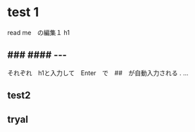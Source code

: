 # test 1
read me　の編集１
h1
## ### #### ---
それぞれ　h1と入力して　Enter　で　##　が自動入力される
.
...


## test2
tryal
--- 
